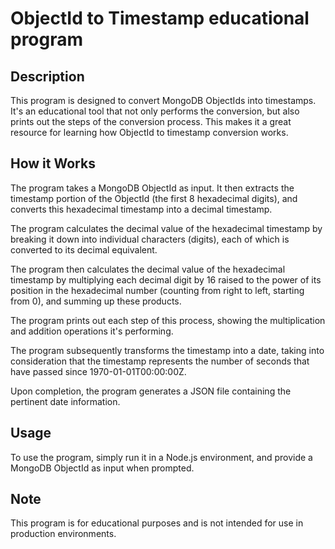 # ObjectId to Timestamp educational program

## Description
This program is designed to convert MongoDB ObjectIds into timestamps. It's an educational tool that not only performs the conversion, but also prints out the steps of the conversion process. This makes it a great resource for learning how ObjectId to timestamp conversion works.

## How it Works
The program takes a MongoDB ObjectId as input. It then extracts the timestamp portion of the ObjectId (the first 8 hexadecimal digits), and converts this hexadecimal timestamp into a decimal timestamp.

The program calculates the decimal value of the hexadecimal timestamp by breaking it down into individual characters (digits), each of which is converted to its decimal equivalent.

The program then calculates the decimal value of the hexadecimal timestamp by multiplying each decimal digit by 16 raised to the power of its position in the hexadecimal number (counting from right to left, starting from 0), and summing up these products.

The program prints out each step of this process, showing the multiplication and addition operations it's performing.

The program subsequently transforms the timestamp into a date, taking into consideration that the timestamp represents the number of seconds that have passed since 1970-01-01T00:00:00Z.

Upon completion, the program generates a JSON file containing the pertinent date information.

## Usage
To use the program, simply run it in a Node.js environment, and provide a MongoDB ObjectId as input when prompted.

## Note
This program is for educational purposes and is not intended for use in production environments.